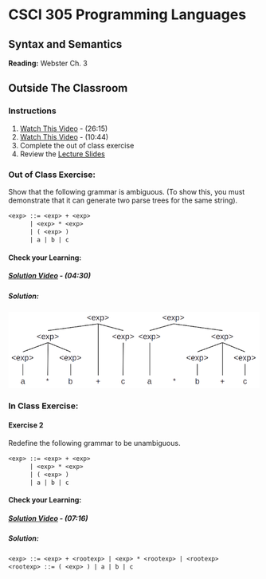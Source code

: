 # CSCI 305 Programming Languages

## Syntax and Semantics

**Reading:** Webster Ch. 3

## Outside The Classroom

### Instructions
1. [Watch This Video](https://youtu.be/K_uCkUBnBv0) - (26:15)
2. [Watch This Video](https://youtu.be/V40CWH9QLTo) - (10:44)
3. Complete the out of class exercise
4. Review the [Lecture Slides](slides/Lecture07_08.pdf)

### Out of Class Exercise:
Show that the following grammar is ambiguous. (To show this, you must demonstrate that it can generate two parse trees for the same string).

```
<exp> ::= <exp> + <exp>
      | <exp> * <exp>
      | ( <exp> )
      | a | b | c
```

#### Check your Learning:

##### [Solution Video](https://youtu.be/OJkf4nxowa8) - (04:30)

##### Solution:

![ambiguity](images/ambiguity.png)

### In Class Exercise:

#### Exercise 2
Redefine the following grammar to be unambiguous.
```
<exp> ::= <exp> + <exp>
      | <exp> * <exp>
      | ( <exp> )
      | a | b | c
```


#### Check your Learning:

##### [Solution Video](https://youtu.be/6KTLGaE5qmI) - (07:16)

##### Solution:

```
<exp> ::= <exp> + <rootexp> | <exp> * <rootexp> | <rootexp>
<rootexp> ::= ( <exp> ) | a | b | c
```
